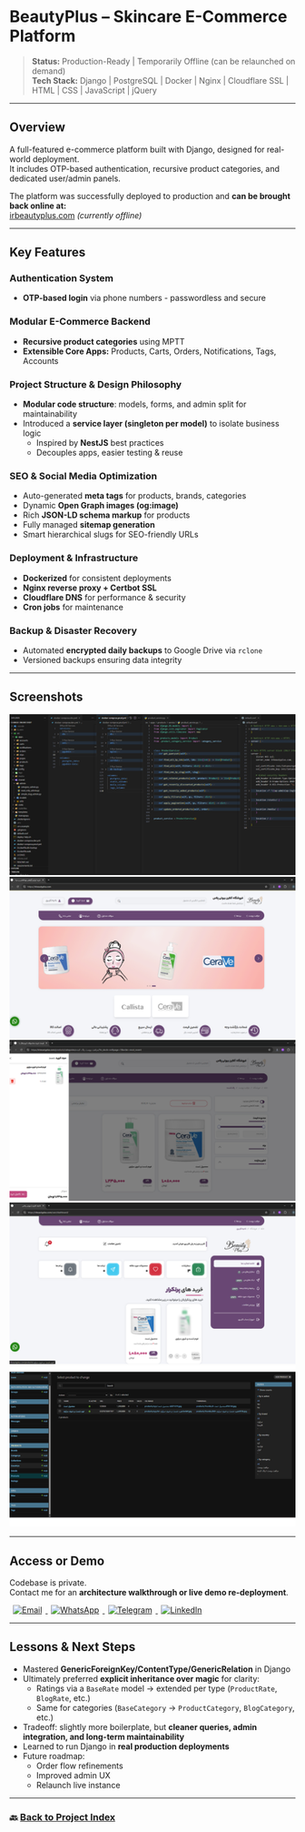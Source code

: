 # BeautyPlus – Skincare E-Commerce Platform

> **Status:** Production-Ready | Temporarily Offline (can be relaunched on demand)  
> **Tech Stack:** Django | PostgreSQL | Docker | Nginx | Cloudflare SSL | HTML | CSS | JavaScript | jQuery

---

## Overview

A full-featured e-commerce platform built with Django, designed for real-world deployment.  
It includes OTP-based authentication, recursive product categories, and dedicated user/admin panels.

The platform was successfully deployed to production and **can be brought back online at:**  
[irbeautyplus.com](https://irbeautyplus.com) _(currently offline)_

---

## Key Features

### Authentication System

- **OTP-based login** via phone numbers - passwordless and secure

### Modular E-Commerce Backend

- **Recursive product categories** using MPTT
- **Extensible Core Apps:** Products, Carts, Orders, Notifications, Tags, Accounts

### Project Structure & Design Philosophy

- **Modular code structure**: models, forms, and admin split for maintainability
- Introduced a **service layer (singleton per model)** to isolate business logic
  - Inspired by **NestJS** best practices
  - Decouples apps, easier testing & reuse

### SEO & Social Media Optimization

- Auto-generated **meta tags** for products, brands, categories
- Dynamic **Open Graph images (og:image)**
- Rich **JSON-LD schema markup** for products
- Fully managed **sitemap generation**
- Smart hierarchical slugs for SEO-friendly URLs

### Deployment & Infrastructure

- **Dockerized** for consistent deployments
- **Nginx reverse proxy + Certbot SSL**
- **Cloudflare DNS** for performance & security
- **Cron jobs** for maintenance

### Backup & Disaster Recovery

- Automated **encrypted daily backups** to Google Drive via `rclone`
- Versioned backups ensuring data integrity

---

## Screenshots

![beautyplus-source](./assets/beautyplus-source.png)
![beautyplus-homepage](./assets/beautyplus-homepage.png)
![beautyplus-shoppage](./assets/beautyplus-shoppage.png)
![beautyplus-user-dashboard](./assets/beautyplus-user-dashboard.png)
![beautyplus-admin](./assets/beautyplus-admin.png)

---

## Access or Demo

Codebase is private.  
Contact me for an **architecture walkthrough or live demo re-deployment**.

<p>
    <a href="mailto:samadeagle@yahoo.com" target="_blank" rel="noreferrer">
    <img src="https://img.icons8.com/fluency/20/new-post.png" width="20" height="20" alt="Email" style="display:inline; margin: 0 6px;" />
    </a>
    <a href="https://wa.me/989146446078" target="_blank" rel="noreferrer">
    <img src="https://img.icons8.com/color/20/whatsapp--v1.png" width="20" height="20" alt="WhatsApp" style="display:inline; margin: 0 6px;" />
    </a>
    <a href="https://t.me/SamadTnd" target="_blank" rel="noreferrer">
    <img src="https://img.icons8.com/ios-filled/20/0088cc/telegram-app.png" width="20" height="20" alt="Telegram" style="display:inline; margin: 0 6px;" />
    </a>
    <a href="https://www.linkedin.com/in/samad-taghinejad/" target="_blank" rel="noreferrer">
    <img src="https://raw.githubusercontent.com/danielcranney/readme-generator/main/public/icons/socials/linkedin.svg" width="20" height="20" alt="LinkedIn" style="display:inline; margin: 0 6px;" />
    </a>
</p>

---

## Lessons & Next Steps

- Mastered **GenericForeignKey/ContentType/GenericRelation** in Django
- Ultimately preferred **explicit inheritance over magic** for clarity:
  - Ratings via a `BaseRate` model → extended per type (`ProductRate`, `BlogRate`, etc.)
  - Same for categories (`BaseCategory` → `ProductCategory`, `BlogCategory`, etc.)
- Tradeoff: slightly more boilerplate, but **cleaner queries, admin integration, and long-term maintainability**
- Learned to run Django in **real production deployments**
- Future roadmap:
  - Order flow refinements
  - Improved admin UX
  - Relaunch live instance

---

### 🔙 [Back to Project Index](../README.md)
